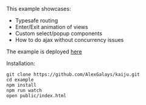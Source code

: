 
This example showcases:

- Typesafe routing
- Enter/Exit animation of views
- Custom select/popup components
- How to do ajax without concurrency issues

The example is deployed [here](http://alexgalays.github.io/kaiju/example/public/#/blue/33/green)


Installation:  

```
git clone https://github.com/AlexGalays/kaiju.git
cd example
npm install
npm run watch
open public/index.html
```
